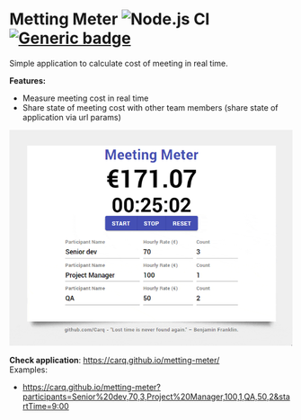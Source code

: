 # Metting Meter ![Node.js CI](https://github.com/Carq/metting-meter/workflows/Node.js%20CI/badge.svg) [![Generic badge](https://img.shields.io/badge/GH%20Page-carq.github.io%2Fmetting--meter-green)](https://carq.github.io/metting-meter/)
Simple application to calculate cost of meeting in real time.   


**Features:**
- Measure meeting cost in real time
- Share state of meeting cost with other team members (share state of application via url params)

![Demo](demo/demo.gif)

**Check application**: https://carq.github.io/metting-meter/  
Examples: 
* https://carq.github.io/metting-meter?participants=Senior%20dev,70,3,Project%20Manager,100,1,QA,50,2&startTime=9:00


